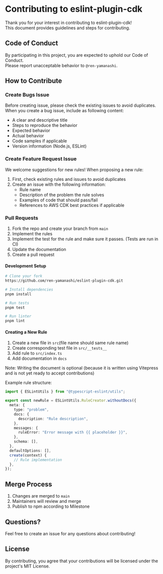 # Contributing to eslint-plugin-cdk

Thank you for your interest in contributing to eslint-plugin-cdk!  
This document provides guidelines and steps for contributing.

## Code of Conduct

By participating in this project, you are expected to uphold our Code of Conduct.  
Please report unacceptable behavior to `@ren-yamanashi`.

## How to Contribute

### Create Bugs Issue

Before creating issue, please check the existing issues to avoid duplicates.  
When you create a bug issue, include as following content:

- A clear and descriptive title
- Steps to reproduce the behavior
- Expected behavior
- Actual behavior
- Code samples if applicable
- Version information (Node.js, ESLint)

### Create Feature Request Issue

We welcome suggestions for new rules!
When proposing a new rule:

1. First, check existing rules and issues to avoid duplicates
2. Create an issue with the following information:
   - Rule name
   - Description of the problem the rule solves
   - Examples of code that should pass/fail
   - References to AWS CDK best practices if applicable

### Pull Requests

1. Fork the repo and create your branch from `main`
2. Implement the rules
3. Implement the test for the rule and make sure it passes. (Tests are run in CI)
4. Update the documentation
5. Create a pull request

#### Development Setup

```bash
# Clone your fork
https://github.com/ren-yamanashi/eslint-plugin-cdk.git

# Install dependencies
pnpm install

# Run tests
pnpm test

# Run linter
pnpm lint
```

#### Creating a New Rule

1. Create a new file in `src`(file name should same rule name)
2. Create corresponding test file in `src/__tests__`
3. Add rule to `src/index.ts`
4. Add documentation in `docs`

Note: Writing the document is optional (because it is written using Vitepress and is not yet ready to accept contributions)

Example rule structure:

```typescript
import { ESLintUtils } from "@typescript-eslint/utils";

export const newRule = ESLintUtils.RuleCreator.withoutDocs({
  meta: {
    type: "problem",
    docs: {
      description: "Rule description",
    },
    messages: {
      ruleError: "Error message with {{ placeholder }}",
    },
    schema: [],
  },
  defaultOptions: [],
  create(context) {
    // Rule implementation
  },
});
```

## Merge Process

1. Changes are merged to `main`
2. Maintainers will review and merge
3. Publish to npm according to Milestone

## Questions?

Feel free to create an issue for any questions about contributing!

## License

By contributing, you agree that your contributions will be licensed under the project's MIT License.
